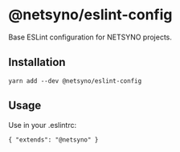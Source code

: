 # @netsyno/eslint-config

Base ESLint configuration for NETSYNO projects.

## Installation

```
yarn add --dev @netsyno/eslint-config
```

## Usage

Use in your .eslintrc:

```
{ "extends": "@netsyno" }
```
